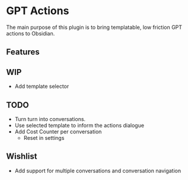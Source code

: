 # GPT Actions

The main purpose of this plugin is to bring templatable, low friction GPT actions to Obsidian.

## Features

## WIP
 - Add template selector

## TODO
 - Turn turn into conversations.
 - Use selected template to inform the actions dialogue
 - Add Cost Counter per conversation
   - Reset in settings


## Wishlist
 - Add support for multiple conversations and conversation navigation
